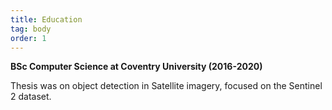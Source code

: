 ```yaml
---
title: Education
tag: body
order: 1
---
```


**BSc Computer Science at Coventry University (2016-2020)**

Thesis was on object detection in Satellite imagery, focused on the Sentinel 2
dataset.
